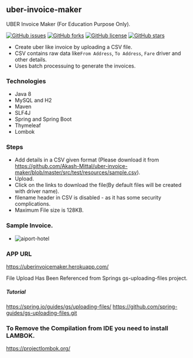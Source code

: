## uber-invoice-maker
UBER Invoice Maker (For Education Purpose Only).

[![GitHub issues](https://img.shields.io/github/issues/Akash-Mittal/uber-invoice-maker.svg)](https://github.com/Akash-Mittal/uber-invoice-maker/issues)
[![GitHub forks](https://img.shields.io/github/forks/Akash-Mittal/uber-invoice-maker.svg)](https://github.com/Akash-Mittal/uber-invoice-maker/network)
[![GitHub license](https://img.shields.io/github/license/Akash-Mittal/uber-invoice-maker.svg)](https://github.com/Akash-Mittal/uber-invoice-maker/blob/master/LICENSE)
[![GitHub stars](https://img.shields.io/github/stars/Akash-Mittal/uber-invoice-maker.svg)](https://github.com/Akash-Mittal/uber-invoice-maker/stargazers)




* Create uber like invoice by uploading a CSV file.
* CSV contains raw data like`From Address`, ` To Address `, `Fare` driver and other details.
* Uses batch processuing to generate the invoices.

### Technologies

* Java 8
* MySQL and H2  
* Maven
* SLF4J
* Spring and Spring Boot
* Thymeleaf
* Lombok

### Steps

* Add details in a CSV given format (Please download it from 
https://github.com/Akash-Mittal/uber-invoice-maker/blob/master/src/test/resources/sample.csv).
* Upload.
* Click on the links to download the file(By default files will be created with driver name).
* filename header in CSV is disabled - as it has some security complications.
* Maximum File size is 128KB.

### Sample Invoice.

* ![aiport-hotel](https://user-images.githubusercontent.com/2044872/43359019-0f37c036-92b9-11e8-828b-e29882e09551.png)

### APP URL

https://uberinvoicemaker.herokuapp.com/


File Upload Has Been Referenced from Springs gs-uploading-files project.

##### Tutorial 

 https://spring.io/guides/gs/uploading-files/
 https://github.com/spring-guides/gs-uploading-files.git
 
 
### To Remove the Compilation from IDE you need to install LAMBOK.

  https://projectlombok.org/
